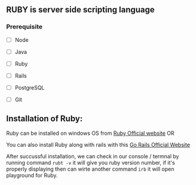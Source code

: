 ## RUBY is server side scripting language

### Prerequisite
- [ ] Node
- [ ] Java
- [ ] Ruby
- [ ] Rails
- [ ] PostgreSQL
- [ ] Git


## Installation of Ruby:
Ruby can be installed on windows OS from [Ruby Official website](https://www.ruby-lang.org/en/documentation/installation/#winget)
OR

You can also install Ruby along with rails with this [Go Rails Official Website](https://gorails.com/setup/windows/11)

After succussful installation, we can check in our console / termnal by running command ```rubt -v``` it will give you ruby version number, if it's properly displaying then can wirte another command ```irb``` it will open playground for Ruby.


